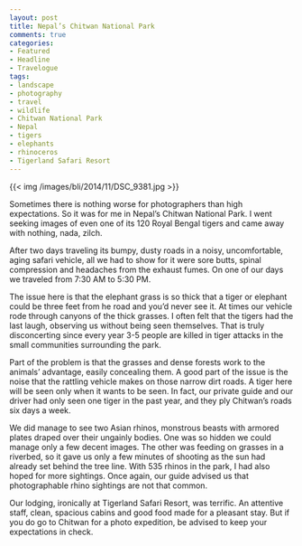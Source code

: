 ```yaml
---
layout: post
title: Nepal’s Chitwan National Park
comments: true
categories:
- Featured
- Headline
- Travelogue
tags:
- landscape
- photography
- travel
- wildlife
- Chitwan National Park
- Nepal
- tigers
- elephants
- rhinoceros
- Tigerland Safari Resort
---
```


{{<  img /images/bli/2014/11/DSC_9381.jpg  >}}

Sometimes there is nothing worse for photographers than high expectations. So it was for me in Nepal’s Chitwan National Park. I went seeking images of even one of its 120 Royal Bengal tigers and came away with nothing, nada, zilch. 

<!--more-->

After two days traveling its bumpy, dusty roads in a noisy, uncomfortable, aging safari vehicle, all we had to show for it were sore butts, spinal compression and headaches from the exhaust fumes. On one of our days we traveled from 7:30 AM to 5:30 PM. 

The issue here is that the elephant grass is so thick that a tiger or elephant could be three feet from he road and you’d never see it. At times our vehicle rode through canyons of the thick grasses. I often felt that the tigers had the last laugh, observing us without being seen themselves. That is truly disconcerting since every year 3-5 people are killed in tiger attacks in the small communities surrounding the park. 

Part of the problem is that the grasses and dense forests work to the animals’ advantage, easily concealing them. A good part of the issue is the noise that the rattling vehicle makes on those narrow dirt roads. A tiger here will be seen only when it wants to be seen. In fact, our private guide and our driver had only seen one tiger in the past year, and they ply Chitwan’s roads six days a week. 

We did manage to see two Asian rhinos, monstrous beasts with armored plates draped over their ungainly bodies. One was so hidden we could manage only a few decent images. The other was feeding on grasses in a riverbed, so it gave us only a few minutes of shooting as the sun had already set behind the tree line. With 535 rhinos in the park, I had also hoped for more sightings. Once again, our guide advised us that photographable rhino sightings are not that common. 

Our lodging, ironically at Tigerland Safari Resort, was terrific. An attentive staff, clean, spacious cabins and good food made for a pleasant stay. But if you do go to Chitwan for a photo expedition, be advised to keep your expectations in check. 